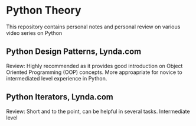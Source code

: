 # Python Theory

This repository contains personal notes and personal review on various video series on Python

## Python Design Patterns, Lynda.com
Review: Highly recommended as it provides good introduction on Object Oriented Programming (OOP) concepts. More approapriate for novice to intermediated level experience in Python.

## Python Iterators, Lynda.com
Review: Short and to the point, can be helpful in several tasks. Intermediate level
